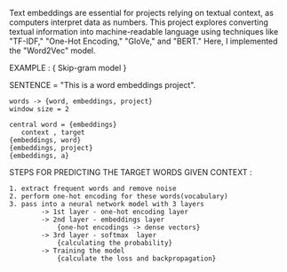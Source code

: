 Text embeddings are essential for projects relying on textual context, as computers interpret data as numbers. This project explores converting textual information into machine-readable language using techniques like "TF-IDF," "One-Hot Encoding," "GloVe," and "BERT." Here, I implemented the "Word2Vec" model. 

EXAMPLE : { Skip-gram model }

SENTENCE = "This is a word embeddings project".

    words -> {word, embeddings, project} 
    window size = 2  

    central word = {embeddings}
       context , target     
    {embeddings, word} 
    {embeddings, project}
    {embeddings, a} 
    

STEPS FOR PREDICTING THE TARGET WORDS GIVEN CONTEXT :

    1. extract frequent words and remove noise
    2. perform one-hot encoding for these words(vocabulary)
    3. pass into a neural network model with 3 layers
            -> 1st layer - one-hot encoding layer
            -> 2nd layer - embeddings layer
                {one-hot encodings -> dense vectors}
            -> 3rd layer - softmax  layer
                {calculating the probability}
            -> Training the model
                {calculate the loss and backpropagation}
